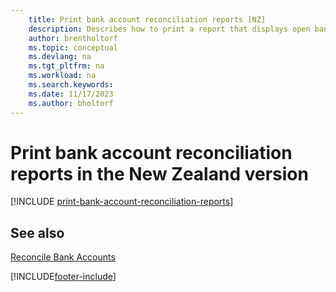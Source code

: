 ```yaml
---
    title: Print bank account reconciliation reports [NZ]
    description: Describes how to print a report that displays open bank ledger entries as unpresented checks or unrecorded deposits in the New Zealand version.
    author: brentholtorf
    ms.topic: conceptual
    ms.devlang: na
    ms.tgt_pltfrm: na
    ms.workload: na
    ms.search.keywords:
    ms.date: 11/17/2023
    ms.author: bholtorf
---
```

# Print bank account reconciliation reports in the New Zealand version

[!INCLUDE [print-bank-account-reconciliation-reports](../includes/AUNZ/print-bank-account-reconciliation-reports.md)]

## See also

[Reconcile Bank Accounts](../../bank-how-reconcile-bank-accounts-separately.md)


[!INCLUDE[footer-include](../../includes/footer-banner.md)]